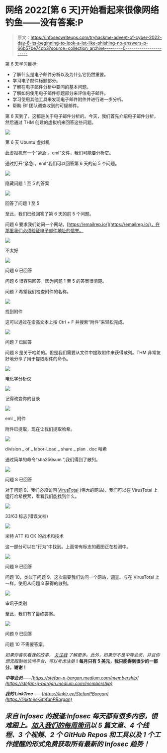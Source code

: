 # 网络 2022[第 6 天]开始看起来很像网络钓鱼——没有答案:P

> 原文：<https://infosecwriteups.com/tryhackme-advent-of-cyber-2022-day-6-its-beginning-to-look-a-lot-like-phishing-no-answers-p-66b57be74cb3?source=collection_archive---------0----------------------->

第 6 天学习目标:

*   了解什么是电子邮件分析以及为什么它仍然重要。
*   学习电子邮件标题部分。
*   了解在电子邮件分析中要问的基本问题。
*   了解如何使用电子邮件标题部分来评估电子邮件。
*   学习使用其他工具来发现电子邮件附件并进行进一步分析。
*   帮助 Elf 团队调查收到的可疑邮件。

第 6 天到了，这都是关于电子邮件分析的。今天，我们首先介绍电子邮件分析，然后通过 THM 创建的虚拟机来回答这些问题。

![](img/4ce061a7cf89f6a328e0dc6bcf7ba607.png)

第 6 天 Ubuntu 虚拟机

此虚拟机有一个“紧急:。eml”文件，我们可能要分析它。

通过打开“紧急:。eml“我们可以回答第 6 天的前 5 个问题。

![](img/d5b0e19377fa79d567103dbc72e0f5ac.png)

隐藏问题 1 至 5 的答案

![](img/ab7721973cd3201fe836f3677631d108.png)

回答了问题 1 至 5

至此，我们已经回答了第 6 天的前 5 个问题。

问题 6 要求我们访问一个网站，[https://emailrep.io/](https://emailrep.io/)，在那里我们必须验证电子邮件地址的信誉。

![](img/7527662c0a5f11a8793b56065ce901af.png)

不太好

![](img/e6f6e17f14925897310c1593d2c1f946.png)

问题 6 已回答

问题 6 很容易回答，因为问题 1 至 5 的答案很清楚。

问题 7 希望我们检查附件的名称。

![](img/09a686f325caf6c69bdf3e84539547ec.png)

找到附件

这可以通过在崇高文本上按 Ctrl + F 并搜索“附件”来轻松完成。

![](img/38c398bd5fd9f8733f35e219954232e9.png)

问题 7 已回答

问题 8 是关于哈希的。但是我们需要从文件中提取附件来获得散列。THM 非常友好地分享了用于提取附件的命令。

![](img/06fe6a1ab4076158a6021af880cffa5c.png)

电化学分析仪

![](img/cde42c6f7f94683f168fd1c504054d41.png)

记得改变你的目录

![](img/4039d43c3892dd79e3e8f1b756860ef8.png)

eml _ 附件

附件已提取，现在让我们提取哈希。

![](img/c60dbf143958654a509d1de8fbe47719.png)

division _ of _ labor-Load _ share _ plan . doc 哈希

通过简单的命令“sha256sum ”,我们得到了散列。

![](img/766377772ab7c838b553b54f00c9ed53.png)

问题 8 已回答

对于问题 9，我们必须访问 [VirusTotal](https://www.virustotal.com/gui/home/upload) (伟大的网站)，我们可以在 VirusTotal 上运行哈希搜索，看看我们能找到什么。

![](img/519e04907dbb1aaf84383525ba94fd27.png)

33/63 标志(错误文档)

![](img/10f6d7673f79260f07a0c8a969ca8aba.png)

米特 ATT 和 CK 的战术和技术

这一部分可以在“行为”中找到。上面带有标志的截图正在检测中。

![](img/2b9cbcd5cc751998d99fd670dbfd999b.png)

问题 9 已回答

问题 10，类似于问题 9，这次需要我们访问一个网站，[调查](https://labs.inquest.net/)。与在 VirusTotal 上一样，使用从问题 8 获得的散列。

![](img/f810c0f12de23884757bc387a84e36eb.png)

审讯子类别

至此，我们有了最终答案。

![](img/81df9964770ba13a81dd74afc7f85466.png)

问题 9 已回答

问题 10 不需要答案。

*如果你喜欢看我的故事，* [*关注我*](https://medium.com/@stefan-p-bargan) *了解更多。此外，如果你不是中等会员，并且你想无限制地访问平台，可以考虑注册*[](https://stefan-p-bargan.medium.com/membership)**！每月只有 5 美元，我只能得到很少的一部分。谢谢！**

***中等会员**——[https://stefan-p-bargan.medium.com/membership](https://stefan-p-bargan.medium.com/membership)*

***我的 LinkTree**——[https://linktr.ee/StefanPBargan](https://linktr.ee/StefanPBargan)*

## *来自 Infosec 的报道:Infosec 每天都有很多内容，很难跟上。[加入我们的每周简讯](https://weekly.infosecwriteups.com/)以 5 篇文章、4 个线程、3 个视频、2 个 GitHub Repos 和工具以及 1 个工作提醒的形式免费获取所有最新的 Infosec 趋势！*